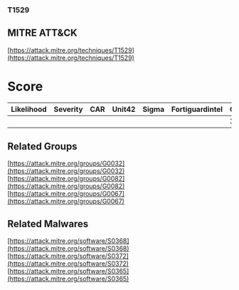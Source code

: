 
### T1529
## MITRE ATT&CK
[https://attack.mitre.org/techniques/T1529](https://attack.mitre.org/techniques/T1529)

# Score

| Likelihood | Severity | CAR | Unit42 | Sigma | Fortiguardintel | Groups | Malwares | Tools |
| ---------- | -------- | --- | ------ | ----- | --------------- | ---  | --- | --- |
 |   |   |   |   |   |   | 3 | 3 |   |



## Related Groups

[https://attack.mitre.org/groups/G0032](https://attack.mitre.org/groups/G0032)
[https://attack.mitre.org/groups/G0082](https://attack.mitre.org/groups/G0082)
[https://attack.mitre.org/groups/G0067](https://attack.mitre.org/groups/G0067)
[]()


## Related Malwares

[https://attack.mitre.org/software/S0368](https://attack.mitre.org/software/S0368)
[https://attack.mitre.org/software/S0372](https://attack.mitre.org/software/S0372)
[https://attack.mitre.org/software/S0365](https://attack.mitre.org/software/S0365)
[]()
